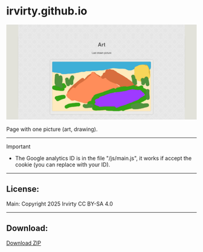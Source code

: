 # irvirty.github.io


<!--https://stackoverflow.com/questions/61071158/add-image-with-link-in-githubs-readme-md#-->
[![banner](/img/github-banner-settings.png)](/img/screenshot.png)  

Page with one picture (art, drawing).
  
---
   
> [!IMPORTANT]
> - The Google analytics ID is in the file "/js/main.js", it works if accept the cookie (you can replace with your ID).  
  
---
  
## License:  
Main: Copyright 2025 Irvirty CC BY-SA 4.0  
  
---
  
## Download:
  
[Download ZIP](https://github.com/irvirty/irvirty.github.io/archive/refs/heads/main.zip)
  
<!--
---
   
## GitHub Explore, topics:  
[Website](https://github.com/topics/website),
[GitHub Pages](https://github.com/topics/github-pages),
[HTML](https://github.com/topics/HTML),
[CSS](https://github.com/topics/CSS),
[JavaScript](https://github.com/topics/javascript),
[Open Source](https://github.com/topics/open-source),
-->

